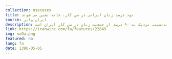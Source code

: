 ```yaml
---
collection: usecases
title: نود درصد زنان ایرانی در سن کار، خانه نشین می شوند
source: ایران وایر
description: بررسی شاخص «نسبت اشتغال» به‌ تفکیک استانی، با زاویه متفاوتی از نامطلوبیت‌ موجود و وخامت اوضاع بازار کار زنان در ایران پرده برمی‌دارد. اینکه از ۳۱ استان ایران، در ۲۸ استان، جمعیت زنان شاغل کمتر از ۱۳.۵ درصد زنان در سن کار را تشکیل می‌دهد، از غیبت شمار بسیار بالایی از زنان در فعالیت‌های اقتصادی حکایت دارد. مرکز آمار «نسبت اشتغال» سال ۱۳۹۴ برای زنان را در سطح کشوری، ۱۰.۷ درصد اعلام کرده و این به معنای خانه‌نشینی نزدیک به ۹۰ درصد از جمعیت زنان در سن کار ایران است.
link: https://iranwire.com/fa/features/22849
img: na9a.png
featured: no
lang: fa
date: 1396-05-05
---
```

